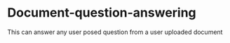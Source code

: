 # Document-question-answering
This can answer any user posed question from a user uploaded document
